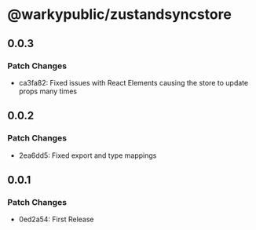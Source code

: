 # @warkypublic/zustandsyncstore

## 0.0.3

### Patch Changes

- ca3fa82: Fixed issues with React Elements causing the store to update props many times

## 0.0.2

### Patch Changes

- 2ea6dd5: Fixed export and type mappings

## 0.0.1

### Patch Changes

- 0ed2a54: First Release
